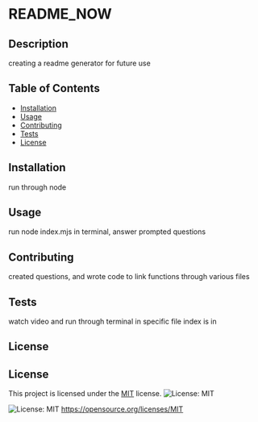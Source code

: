 # README_NOW
  ## Description
  
  creating a readme generator for future use
  
  ## Table of Contents
  
  - [Installation](#installation)
  - [Usage](#usage)
  - [Contributing](#contributing)
  - [Tests](#tests)
  - [License](#license)
  
  ## Installation
  
  run through node
  
  ## Usage
  
  run node index.mjs in terminal, answer prompted questions
  
  ## Contributing
  
  created questions, and wrote code to link functions through various files
  
  ## Tests
  
  watch video and run through terminal in specific file index is in
  
  ## License 
  

  ## License
  
  This project is licensed under the [MIT](https://opensource.org/licenses/MIT) license. 
  ![License: MIT](https://img.shields.io/badge/License-MIT-yellow.svg)
  
![License: MIT](https://img.shields.io/badge/License-MIT-yellow.svg)
https://opensource.org/licenses/MIT
